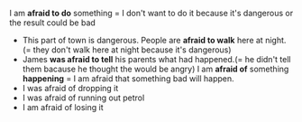 I am __afraid to do__ something = I don't want to do it because it's dangerous or the result could be bad
- This part of town is dangerous. People are **afraid to walk** here at night. (= they don't walk here at night because it's dangerous)
- James **was afraid to tell** his parents what had happened.(= he didn't tell them bacause he thought the would be angry)
I am **afraid of** something **happening** = I am afraid that something bad will happen.
- I was afraid of dropping it
- I was afraid of running out petrol
- I am afraid of losing it